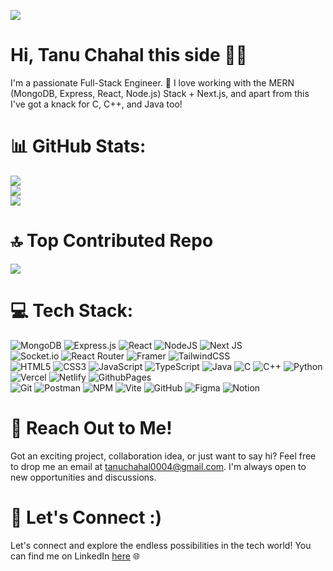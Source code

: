 [![](https://visitcount.itsvg.in/api?id=tanu-chahal&icon=5&color=1)](https://visitcount.itsvg.in)
# Hi, Tanu Chahal this side 👋🏻

I'm a passionate Full-Stack Engineer. 🚀 I love working with the MERN (MongoDB, Express, React, Node.js) Stack + Next.js, and apart from this I've got a knack for C, C++, and Java too!

# 📊 GitHub Stats:
![](https://github-readme-stats.vercel.app/api/top-langs/?username=tanu-chahal&theme=dark&hide_border=true&include_all_commits=true&count_private=true&layout=compact) <br/>
![](https://github-readme-stats.vercel.app/api?username=tanu-chahal&theme=dark&hide_border=true&include_all_commits=true&count_private=true)<br/>
![](https://github-readme-streak-stats.herokuapp.com/?user=tanu-chahal&theme=dark&hide_border=true)<br/>

# 🔝 Top Contributed Repo
![](https://github-contributor-stats.vercel.app/api?username=tanu-chahal&limit=6&theme=dark&combine_all_yearly_contributions=true)

# 💻 Tech Stack:
![MongoDB](https://img.shields.io/badge/MongoDB-%234ea94b.svg?style=flat&logo=mongodb&logoColor=white) ![Express.js](https://img.shields.io/badge/express.js-%23404d59.svg?style=flat&logo=express&logoColor=%2361DAFB) ![React](https://img.shields.io/badge/react-%2320232a.svg?style=flat&logo=react&logoColor=%2361DAFB) ![NodeJS](https://img.shields.io/badge/node.js-6DA55F?style=flat&logo=node.js&logoColor=white) ![Next JS](https://img.shields.io/badge/Next-black?style=flat&logo=next.js&logoColor=white) <br/> ![Socket.io](https://img.shields.io/badge/Socket.io-black?style=flat&logo=socket.io&badgeColor=010101) ![React Router](https://img.shields.io/badge/React_Router-CA4245?style=flat&logo=react-router&logoColor=white) ![Framer](https://img.shields.io/badge/Framer-black?style=flat&logo=framer&logoColor=blue) ![TailwindCSS](https://img.shields.io/badge/tailwindcss-%2338B2AC.svg?style=flat&logo=tailwind-css&logoColor=white) <br/> ![HTML5](https://img.shields.io/badge/html5-%23E34F26.svg?style=flat&logo=html5&logoColor=white) ![CSS3](https://img.shields.io/badge/css3-%231572B6.svg?style=flat&logo=css3&logoColor=white) ![JavaScript](https://img.shields.io/badge/javascript-%23323330.svg?style=flat&logo=javascript&logoColor=%23F7DF1E) ![TypeScript](https://img.shields.io/badge/typescript-%23007ACC.svg?style=flat&logo=typescript&logoColor=white) ![Java](https://img.shields.io/badge/java-%23ED8B00.svg?style=flat&logo=openjdk&logoColor=white) ![C](https://img.shields.io/badge/c-%2300599C.svg?style=flat&logo=c&logoColor=white) ![C++](https://img.shields.io/badge/c++-%2300599C.svg?style=flat&logo=c%2B%2B&logoColor=white) ![Python](https://img.shields.io/badge/python-3670A0?style=flat&logo=python&logoColor=ffdd54) <br/> ![Vercel](https://img.shields.io/badge/vercel-%23000000.svg?style=flat&logo=vercel&logoColor=white) ![Netlify](https://img.shields.io/badge/netlify-%23000000.svg?style=flat&logo=netlify&logoColor=#00C7B7) ![GithubPages](https://img.shields.io/badge/github%20pages-121013?style=flat&logo=github&logoColor=white) <br/> ![Git](https://img.shields.io/badge/git-%23F05033.svg?style=flat&logo=git&logoColor=white) ![Postman](https://img.shields.io/badge/Postman-FF6C37?style=flat&logo=postman&logoColor=white) ![NPM](https://img.shields.io/badge/NPM-%23CB3837.svg?style=flat&logo=npm&logoColor=white) ![Vite](https://img.shields.io/badge/vite-%23646CFF.svg?style=flat&logo=vite&logoColor=white) ![GitHub](https://img.shields.io/badge/github-%23121011.svg?style=flat&logo=github&logoColor=white) ![Figma](https://img.shields.io/badge/figma-%23F24E1E.svg?style=flat&logo=figma&logoColor=white) ![Notion](https://img.shields.io/badge/Notion-%23000000.svg?style=flat&logo=notion&logoColor=white)  

# 📧 Reach Out to Me!

Got an exciting project, collaboration idea, or just want to say hi? Feel free to drop me an email at tanuchahal0004@gmail.com. I'm always open to new opportunities and discussions.

# 🔗 Let's Connect :)

Let's connect and explore the endless possibilities in the tech world! You can find me on LinkedIn [here](https://www.linkedin.com/in/tanuchahal/) 🌐

